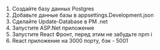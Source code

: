 1. Создайте базу данных Postgres
2. Добавьте данные базы в appsettings.Development.json
3. Сделайте Update-Database в PM .net
3. Запустите ASP.Net приложение
4. Запустите React Фронт, перед этим не забудьте npm i
5. React приложение на 3000 порту, бэк - 5001

